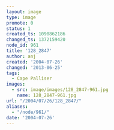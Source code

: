 ```yaml
---
layout: image
type: image
promote: 0
status: 1
created_ts: 1090862186
changed_ts: 1372159420
node_id: 961
title: '128_2847'
author: anj
created: '2004-07-26'
changed: '2013-06-25'
tags:
  - Cape Palliser
images:
  - src: image/images/128_2847-961.jpg
    name: 128_2847-961.jpg
url: "/2004/07/26/128_2847/"
aliases:
  - "/node/961/"
date: '2004-07-26'
---
```


